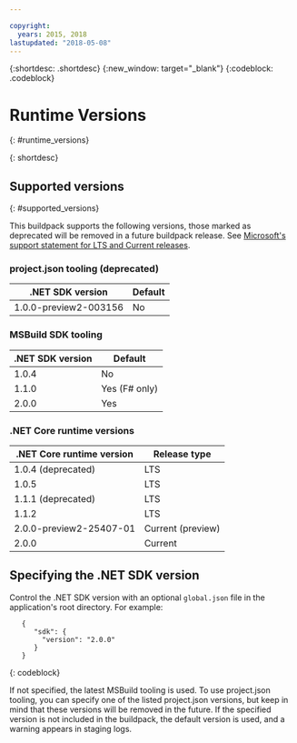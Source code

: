 ```yaml
---

copyright:
  years: 2015, 2018
lastupdated: "2018-05-08"
---
```


{:shortdesc: .shortdesc}
{:new_window: target="_blank"}
{:codeblock: .codeblock}


# Runtime Versions
{: #runtime_versions}


{: shortdesc}

## Supported versions
{: #supported_versions}

This buildpack supports the following versions, those marked as deprecated will be removed in a future buildpack release.  See [Microsoft's support statement for LTS and Current releases](https://www.microsoft.com/net/core/support).

### project.json tooling (deprecated)

| .NET SDK version        | Default |
|-------------------------|---------|
| 1.0.0-preview2-003156   |   No    |

### MSBuild SDK tooling

| .NET SDK version        | Default          |
|-------------------------|------------------|
| 1.0.4                   |   No             |
| 1.1.0                   |   Yes (F# only)  |
| 2.0.0                   |   Yes            |

### .NET Core runtime versions

| .NET Core runtime version | Release type      |
|---------------------------|-------------------|
| 1.0.4 (deprecated)        | LTS               |
| 1.0.5                     | LTS               |
| 1.1.1 (deprecated)        | LTS               |
| 1.1.2                     | LTS               |
| 2.0.0-preview2-25407-01   | Current (preview) |
| 2.0.0                     | Current           |

## Specifying the .NET SDK version

Control the .NET SDK version with an optional `global.json` file in the application's root directory. For example:
```
   {
      "sdk": {
        "version": "2.0.0"
      }
   }
```
{: codeblock}

If not specified, the latest MSBuild tooling is used.  To use project.json tooling, you can specify one of the listed project.json versions, but keep in mind that these versions will be removed in the future.  If the specified version is not included in the buildpack, the default version is used, and a warning appears in staging logs.
